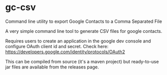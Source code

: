 # gc-csv
Command line utility to export Google Contacts  to a Comma Separated File

A very simple command line tool to generate CSV files for google contacts.

Requires users to create an application in the google dev console and configure OAuth client id and secret. Check here: https://developers.google.com/identity/protocols/OAuth2

This can be compiled from source (it's a maven project) but ready-to-use jar files are available from the releases page.
